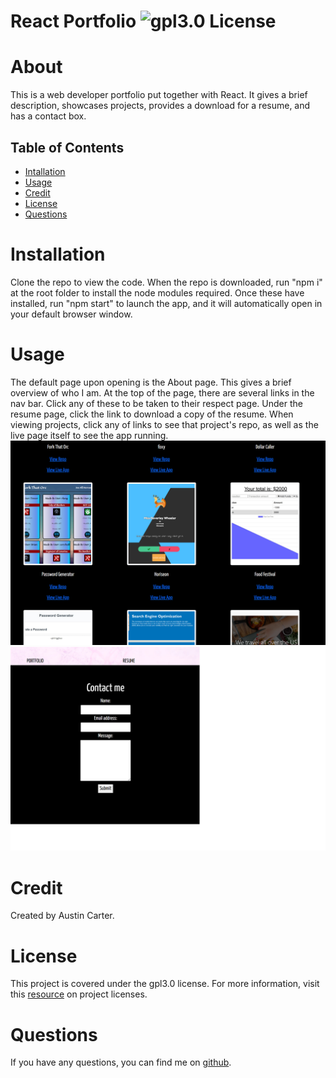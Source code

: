 # React Portfolio ![gpl3.0 License](https://img.shields.io/badge/license-gpl3.0-blue)

  # About
  This is a web developer portfolio put together with React. It gives a brief description, showcases projects, provides a download for a resume, and has a contact box.
  
  ## Table of Contents
  - [Intallation](#installation)
  - [Usage](#usage)
  - [Credit](#credit)
  - [License](#license)
  - [Questions](#test)

  # Installation
  Clone the repo to view the code. When the repo is downloaded, run "npm i" at the root folder to install the node modules required. Once these have installed, run "npm start" to launch the app, and it will automatically open in your default browser window. 

  # Usage
  The default page upon opening is the About page. This gives a brief overview of who I am. At the top of the page, there are several links in the nav bar. Click any of these to be taken to their respect page. Under the resume page, click the link to download a copy of the resume. When viewing projects, click any of links to see that project's repo, as well as the live page itself to see the app running.
  ![Screenshot of project page](./src/assets/media/readme1.png)
  ![Screenshot of contact page](./src/assets/media/readme2.png)

  # Credit
  Created by Austin Carter. 

  # License
  This project is covered under the gpl3.0 license. For more information, visit this [resource](https://choosealicense.com/licenses/) on project licenses.

  # Questions
  If you have any questions, you can find me on [github](https://github.com/auscarter17).
  

